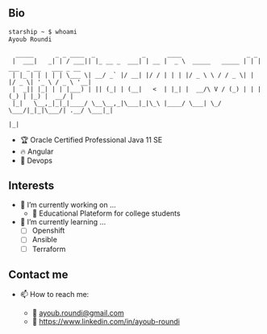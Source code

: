 ## Bio

```bash
starship ~ $ whoami
Ayoub Roundi
``` 

```
  _____      _ _ ____  _             _      ____                  _ _                       
 |  ___|   _| | / ___|| |_ __ _  ___| | __ |  _ \  _____   _____ | | | ___  _ __   ___ _ __ 
 | |_ | | | | | \___ \| __/ _` |/ __| |/ / | | | |/ _ \ \ / / _ \| | |/ _ \| '_ \ / _ \ '__|
 |  _|| |_| | | |___) | || (_| | (__|   <  | |_| |  __/\ V / (_) | | | (_) | |_) |  __/ |   
 |_|   \__,_|_|_|____/ \__\__,_|\___|_|\_\ |____/ \___| \_/ \___/|_|_|\___/| .__/ \___|_|   
                                                                           |_|              
```
- :trophy: Oracle Certified Professional Java 11 SE
- :fire: Angular
- :whale: Devops

## Interests


- 🔭 I’m currently working on ...
  - :school: Educational Plateform for college students
- 🌱 I’m currently learning ...
    - [ ] Openshift
    - [ ] Ansible
    - [ ] Terraform
<!--
- 👯 I’m looking to collaborate on ...
- 🤔 I’m looking for help with ...
- 💬 Ask me about ...
-->

## Contact me

- 📫 How to reach me:

    - :email: ayoub.roundi@gmail.com
    - :office: https://www.linkedin.com/in/ayoub-roundi

